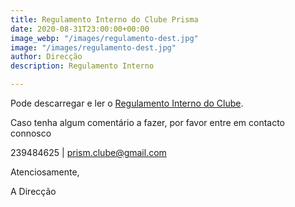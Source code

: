 ```yaml
---
title: Regulamento Interno do Clube Prisma
date: 2020-08-31T23:00:00+00:00
image_webp: "/images/regulamento-dest.jpg"
image: "/images/regulamento-dest.jpg"
author: Direcção
description: Regulamento Interno

---
```

Pode descarregar e ler o [Regulamento Interno do Clube](/images/regulamento-interno-para-a-organizacao-das-atividades.pdf "Regulamento Interno do clube para o ano 2020/2021").

Caso tenha algum comentário a fazer, por favor entre em contacto connosco

239484625 | prism.clube@gmail.com

Atenciosamente,

A Direcção